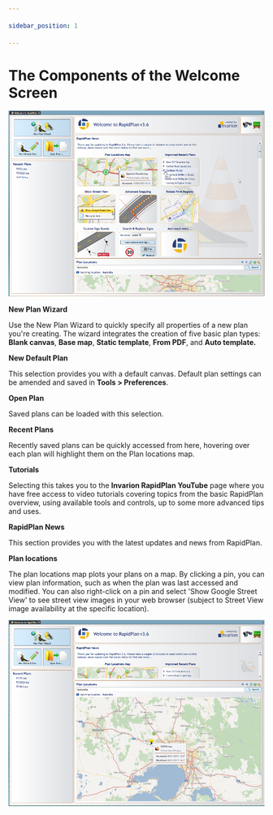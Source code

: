 ```yaml
---

sidebar_position: 1

---
```

# The Components of the Welcome Screen

![components](./assets/Components_of_the_Welcome_screen.png)

**New Plan Wizard**

Use the New Plan Wizard to quickly specify all properties of a new plan you're creating. The wizard integrates the creation of five basic plan types: **Blank canvas**, **Base map**, **Static template**, **From PDF**, and **Auto template.**

**New Default Plan**

This selection provides you with a default canvas. Default plan settings can be amended and saved in **Tools > Preferences**.

**Open Plan**

Saved plans can be loaded with this selection.

**Recent Plans**

Recently saved plans can be quickly accessed from here, hovering over each plan will highlight them on the Plan locations map.

**Tutorials**

Selecting this takes you to the **Invarion RapidPlan YouTube** page where you have free access to video tutorials covering topics from the basic RapidPlan overview, using available tools and controls, up to some more advanced tips and uses.

**RapidPlan News**

This section provides you with the latest updates and news from RapidPlan.

**Plan locations**

The plan locations map plots your plans on a map. By clicking a pin, you can view plan information, such as when the plan was last accessed and modified. You can also right-click on a pin and select 'Show Google Street View' to see street view images in your web browser (subject to Street View image availability at the specific location).

![locations](./assets/Plan_locations.png)
